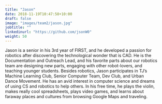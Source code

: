 ```yaml
---
title: "Jason"
date: 2018-11-19T10:47:58+10:00
draft: false
image: "images/team2/jason.jpg"
jobtitle: ""
linkedinurl: "https://github.com/jsonW0"
weight: 50
---
```


Jason is a senior in his 3rd year of FIRST, and he developed a passion for robotics after discovering the technological wonder that is CAD. He is the Documentation and Outreach Lead, and his favorite parts about our robotics team are designing new parts, engaging with other robot-lovers, and teaching younger students. Besides robotics, Jason participates in TJ’s Machine Learning Club, Senior Computer Team, Dev Club, and Urban Dance Movement. He has an avid interest in computer science and dreams of using CS and robotics to help others. In his free time, he plays the violin, makes really cool spreadsheets, plays video games, and learns about faraway places and cultures from browsing Google Maps and traveling.



